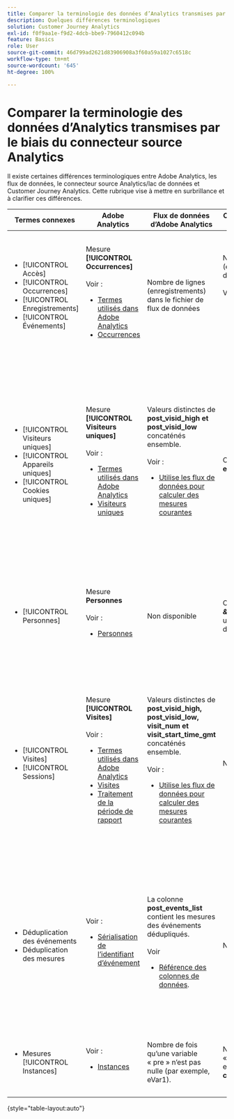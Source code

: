 ```yaml
---
title: Comparer la terminologie des données d’Analytics transmises par le biais du connecteur source Analytics
description: Quelques différences terminologiques
solution: Customer Journey Analytics
exl-id: f0f9aa1e-f9d2-4dcb-bbe9-7960412c094b
feature: Basics
role: User
source-git-commit: 46d799ad2621d83906908a3f60a59a1027c6518c
workflow-type: tm+mt
source-wordcount: '645'
ht-degree: 100%

---
```


# Comparer la terminologie des données d’Analytics transmises par le biais du connecteur source Analytics

Il existe certaines différences terminologiques entre Adobe Analytics, les flux de données, le connecteur source Analytics/lac de données et Customer Journey Analytics. Cette rubrique vise à mettre en surbrillance et à clarifier ces différences.

| Termes connexes | Adobe Analytics | Flux de données d’Adobe Analytics | Connecteur source Analytics/lac de données | Customer Journey Analytics | Remarques |
|---|---|---|---|---|---|
| <ul><li>[!UICONTROL Accès]</li><li>[!UICONTROL Occurrences]</li><li>[!UICONTROL Enregistrements]</li><li>[!UICONTROL Événements]</li></ul> | Mesure **[!UICONTROL Occurrences]**<br><br>Voir :<ul><li>[Termes utilisés dans Adobe Analytics](https://experienceleague.adobe.com/docs/analytics/technotes/terms.html)</li><li>[Occurrences](https://experienceleague.adobe.com/docs/analytics/components/metrics/occurrences.html?lang=fr)</li></ul> | Nombre de lignes (enregistrements) dans le fichier de flux de données | Nombre de lignes (enregistrements) dans le jeu de données<br><br>Voir :<ul><li>[Comparer vos données Adobe Analytics aux données Customer Journey Analytics](https://experienceleague.adobe.com/docs/analytics-platform/using/troubleshooting/compare.html)</li></ul> | Mesure **[!UICONTROL Événements]** | <ul><li>« Accès » et « occurrence » sont synonymes dans Adobe Analytics.</li><li>Voir _Événements personnalisés_ ci-dessous.</li><li>Certaines données sont filtrées lorsqu’elles transitent par le connecteur source Analytics vers Adobe Experience Platform. Voir [Comparer vos données Adobe Analytics aux données Customer Journey Analytics](https://experienceleague.adobe.com/docs/analytics-platform/using/troubleshooting/compare.html) |
| <ul><li>[!UICONTROL Visiteurs uniques]</li><li>[!UICONTROL Appareils uniques]</li><li>[!UICONTROL Cookies uniques]</li></ul> | Mesure **[!UICONTROL Visiteurs uniques]**<br><br>Voir :<ul><li>[Termes utilisés dans Adobe Analytics](https://experienceleague.adobe.com/docs/analytics/technotes/terms.html)</li><li>[Visiteurs uniques](https://experienceleague.adobe.com/docs/analytics/components/metrics/unique-visitors.html?lang=fr)</li></ul> | Valeurs distinctes de **post\_visid\_high et post\_visid\_low** concaténés ensemble.<br><br>Voir :<ul><li>[Utilise les flux de données pour calculer des mesures courantes](https://experienceleague.adobe.com/docs/analytics/export/analytics-data-feed/data-feed-contents/datafeeds-calculate.html)</li></ul> | Comptage distinct de **endUserIDs.\_experience.aaid.id** | Mesure **Personnes**, si **endUserIDs.\_experience.aaid.id** est choisi comme ID de personne. | <ul><li>Une « personne » dans Adobe Analytics est généralement associée à un « identifiant d’appareil » tel qu’un cookie. AAID est l’identifiant d’appareil Principal dans Adobe Analytics, et non l’ECID. Voir également [AAID, ECID, AACUSTOMID et le connecteur source Analytics](https://experienceleague.adobe.com/docs/analytics-platform/using/compare-aa-cja/cja-aa-comparison/aaid-ecid-adc.html).</li><li>« Visiteur/visiteuse » n’est pas une mesure prête à l’emploi dans Customer Journey Analytics. Mais si vous choisissez **endUserIDs.\_experience.aaid.id** en tant qu’ID de personne, la mesure Personnes dans Customer Journey Analytics est presque équivalente à la mesure Visiteurs uniques dans Adobe Analytics.</li></ul> |
| <ul><li>[!UICONTROL Personnes]</li></ul> | Mesure **Personnes**<br><br> Voir :<ul><li>[Personnes](https://experienceleague.adobe.com/docs/analytics/components/metrics/people.html?lang=fr)</li></ul> | Non disponible | Comptage distinct de **_\&lt;path\>_.stitchedId**(disponible uniquement dans les jeux de données assemblés) | Mesure **Personnes** | <ul><li>La mesure Personnes dans Customer Journey Analytics est le nombre distinct des ID de personne. Selon ce que vous choisissez comme ID de personne dans la connexion Customer Journey Analytics, la mesure Personnes peut signifier différentes choses.</ul></li> |
| <ul><li>[!UICONTROL Visites]</li><li>[!UICONTROL Sessions]</li></ul> | Mesure **[!UICONTROL Visites]**<br><br>Voir :<ul><li>[Termes utilisés dans Adobe Analytics](https://experienceleague.adobe.com/docs/analytics/technotes/terms.html)</li><li>[Visites](https://experienceleague.adobe.com/docs/analytics/components/metrics/visits.html?lang=fr)</li><li>[Traitement de la période de rapport](https://experienceleague.adobe.com/docs/analytics/components/virtual-report-suites/vrs-report-time-processing.html)</ul></li> | Valeurs distinctes de **post\_visid\_high, post\_visid\_low, visit\_num et visit\_start\_time\_gmt** concaténés ensemble.<br><br>Voir :<ul><li>[Utilise les flux de données pour calculer des mesures courantes](https://experienceleague.adobe.com/docs/analytics/export/analytics-data-feed/data-feed-contents/datafeeds-calculate.html)</li></ul> | Non disponible | Mesure **Sessions** | <ul><li>Avec le traitement au moment du rapport dans les suites de rapports virtuelles Adobe Analytics et les vues de données Customer Journey Analytics, le concept de visite (session) est configurable. Par conséquent, le nombre de visites (sessions) peut varier d’un environnement à un autre en fonction de la définition qui s’applique. Voir aussi [Comparer le traitement des données dans les fonctionnalités de création de rapports d’Adobe Analytics et de Customer Journey Analytics](https://experienceleague.adobe.com/docs/analytics-platform/using/compare-aa-cja/cja-aa-comparison/data-processing-comparisons.html) et [Suites de rapports virtuelles, vues de données, sandbox Adobe Experience Platform et connecteur source Analytics](https://experienceleague.adobe.com/docs/analytics-platform/using/compare-aa-cja/cja-aa-comparison/vrs-dataview-sandbox-adc.html). | <ul><li>Événements personnalisés</li><li>Événements de succès</li></ul> | Événements personnalisés 1-1000 | **post\_events\_list**<br><br> Voir :<ul><li>[Utilise les flux de données pour calculer des mesures courantes](https://experienceleague.adobe.com/docs/analytics/export/analytics-data-feed/data-feed-contents/datafeeds-calculate.html) | **\_experience.analytics.<ul>event1to100.event1 **jusque<br>** event901to1000.event1000 **</ul> | **\_experience.analytics.<ul>event1to100.event1 **jusque<br>** event901to1000.event1000 **</ul> | <ul><li>Dans Adobe Analytics, un « événement » revêt la définition suivante : il s’agit d’un [Événement de succès](https://experienceleague.adobe.com/docs/analytics/components/metrics/custom-events.html?lang=fr) (événement personnalisé) qui a été défini dans une demande d’image Adobe Analytics (appel au serveur de collecte de données).</ul> |
| <ul><li>Déduplication des événements</li><li>Déduplication des mesures</ul></li> | Voir :<ul><li>[Sérialisation de l’identifiant d’événement](https://experienceleague.adobe.com/docs/analytics/implementation/vars/page-vars/events/event-serialization.html?lang=fr)</li></ul> | La colonne **post_events_list** contient les mesures des événements dédupliqués.<br><br>Voir <ul><li>[Référence des colonnes de données](https://experienceleague.adobe.com/docs/analytics/export/analytics-data-feed/data-feed-contents/datafeeds-reference.html). </ul></li> | Non disponible | Voir :<ul><li>[Paramètres des composants : déduplication des mesures](https://experienceleague.adobe.com/docs/analytics-platform/using/cja-dataviews/component-settings/metric-deduplication.html?lang=fr) | <ul><li>La déduplication des événements/mesures dans Adobe Analytics diffère légèrement de Customer Journey Analytics. Dans Adobe Analytics, la déduplication a lieu au moment du traitement des données. Dans Customer Journey Analytics, la déduplication a lieu au moment de l’exécution du rapport, ce qui offre plus de flexibilité. Les mesures dédupliquées peuvent différer légèrement dans Adobe Analytics et Customer Journey Analytics.</li></ul> |
| <ul><li>Mesures [!UICONTROL Instances]</li></ul> | Voir :<ul><li>[Instances](https://experienceleague.adobe.com/docs/analytics/components/metrics/instances.html) | Nombre de fois qu’une variable « pre » n’est pas nulle (par exemple, eVar1). | Nombre de fois qu’une variable « mid » n’est pas nulle (par exemple, **\_experience.analytics.<br>customDimensions.eVars.eVar1**). | Vous pouvez créer des mesures **Instances** en [créant des mesures à partir de champs d’eVar.](https://experienceleague.adobe.com/docs/analytics-platform/using/cja-dataviews/data-views-usecases.html?lang=fr) | <ul><li>Les [!UICONTROL instances] sont normalement associées aux colonnes prop et eVar comme un moyen de déterminer combien de fois la variable a été définie. |

{style="table-layout:auto"}
